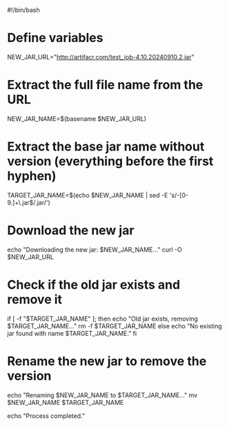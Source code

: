 #!/bin/bash

# Define variables
NEW_JAR_URL="http://artifacr.com/test_job-4.10.20240910.2.jar"

# Extract the full file name from the URL
NEW_JAR_NAME=$(basename $NEW_JAR_URL)

# Extract the base jar name without version (everything before the first hyphen)
TARGET_JAR_NAME=$(echo $NEW_JAR_NAME | sed -E 's/-[0-9.]+\.jar$/.jar/')

# Download the new jar
echo "Downloading the new jar: $NEW_JAR_NAME..."
curl -O $NEW_JAR_URL

# Check if the old jar exists and remove it
if [ -f "$TARGET_JAR_NAME" ]; then
    echo "Old jar exists, removing $TARGET_JAR_NAME..."
    rm -f $TARGET_JAR_NAME
else
    echo "No existing jar found with name $TARGET_JAR_NAME."
fi

# Rename the new jar to remove the version
echo "Renaming $NEW_JAR_NAME to $TARGET_JAR_NAME..."
mv $NEW_JAR_NAME $TARGET_JAR_NAME

echo "Process completed."